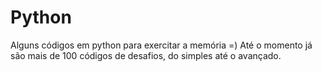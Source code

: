 # Python
Alguns códigos em python para exercitar a memória =)
Até o momento já são mais de 100 códigos de desafios, do simples até o avançado.
